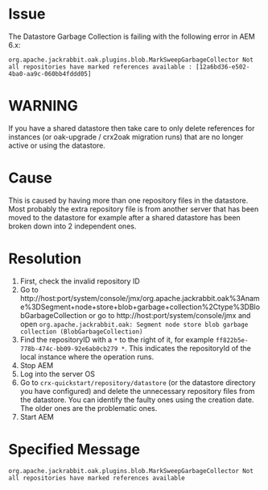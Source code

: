 # Issue
The Datastore Garbage Collection is failing with the following error in AEM 6.x:
```
org.apache.jackrabbit.oak.plugins.blob.MarkSweepGarbageCollector Not all repositories have marked references available : [12a6bd36-e502-4ba0-aa9c-060bb4fddd05]
```
# **WARNING**
If you have a shared datastore then take care to only delete references for instances (or oak-upgrade / crx2oak migration runs) that are no longer active or using the datastore.

# Cause
This is caused by having more than one repository files in the datastore. Most probably the extra repository file is from another server that has been moved to the datastore for example after a shared datastore has been broken down into 2 independent ones.

# Resolution
1. First, check the invalid repository ID
2. Go to http://host:port/system/console/jmx/org.apache.jackrabbit.oak%3Aname%3DSegment+node+store+blob+garbage+collection%2Ctype%3DBlobGarbageCollection or go to http://host:port/system/console/jmx and open ```org.apache.jackrabbit.oak: Segment node store blob garbage collection (BlobGarbageCollection)```
3. Find the repositoryID with a ```*``` to the right of it, for example ```ff822b5e-778b-474c-bb09-92e6ab0cb279 *```.  This indicates the repositoryId of the local instance where the operation runs.
4. Stop AEM
5. Log into the server OS
6. Go to ```crx-quickstart/repository/datastore``` (or the datastore directory you have configured) and delete the unnecessary repository files from the datastore. You can identify the faulty ones using the creation date. The older ones are the problematic ones.
7. Start AEM


# Specified Message
```
org.apache.jackrabbit.oak.plugins.blob.MarkSweepGarbageCollector Not all repositories have marked references available
```
